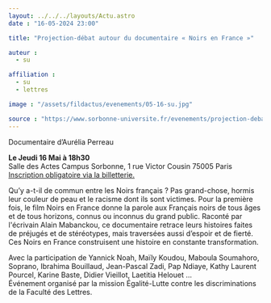 ```yaml
---
layout: ../../../layouts/Actu.astro
date : "16-05-2024 23:00"

title: "Projection-débat autour du documentaire « Noirs en France »"

auteur :
  - su

affiliation :
  - su
  - lettres

image : "/assets/fildactus/evenements/05-16-su.jpg"

source : "https://www.sorbonne-universite.fr/evenements/projection-debat-autour-du-documentaire-noirs-en-france"
---
```


Documentaire d’Aurélia Perreau

__Le Jeudi 16 Mai à 18h30__  
Salle des Actes Campus Sorbonne, 1 rue Victor Cousin 75005 Paris  
[Inscription obligatoire via la billetterie.](https://www.billetweb.fr/projection-debat-noirs-en-france)

Qu’y a-t-il de commun entre les Noirs français ? Pas grand-chose, hormis leur couleur de peau et le racisme dont ils sont victimes. Pour la première fois, le film Noirs en France donne la parole aux Français noirs de tous âges et de tous horizons, connus ou inconnus du grand public. Raconté par l'écrivain Alain Mabanckou, ce documentaire retrace leurs histoires faites de préjugés et de stéréotypes, mais traversées aussi d’espoir et de fierté. Ces Noirs en France construisent une histoire en constante transformation.

Avec la participation de Yannick Noah, Maïly Koudou, Maboula Soumahoro, Soprano, Ibrahima Bouillaud, Jean-Pascal Zadi, Pap Ndiaye, Kathy Laurent Pourcel, Karine Baste, Didier Vieillot, Laetitia Helouet …  
Événement organisé par la mission Égalité-Lutte contre les discriminations de la Faculté des Lettres.